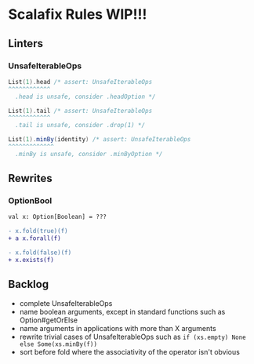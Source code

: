 # Scalafix Rules WIP!!!

## Linters

### UnsafeIterableOps

```scala
List(1).head /* assert: UnsafeIterableOps
^^^^^^^^^^^^
  .head is unsafe, consider .headOption */

List(1).tail /* assert: UnsafeIterableOps
^^^^^^^^^^^^
  .tail is unsafe, consider .drop(1) */

List(1).minBy(identity) /* assert: UnsafeIterableOps
^^^^^^^^^^^^^
  .minBy is unsafe, consider .minByOption */
```

## Rewrites

### OptionBool
```diff
val x: Option[Boolean] = ???

- x.fold(true)(f)
+ a x.forall(f)

- x.fold(false)(f)
+ x.exists(f)
```

## Backlog

- complete UnsafeIterableOps
- name boolean arguments, except in standard functions such as Option#getOrElse
- name arguments in applications with more than X arguments
- rewrite trivial cases of UnsafeIterableOps such as `if (xs.empty) None else Some(xs.minBy(f))`
- sort before fold where the associativity of the operator isn't obvious
